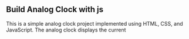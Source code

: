 ## Build Analog Clock with js

This is a simple analog clock project implemented using HTML, CSS, and JavaScript. The analog clock displays the current 
